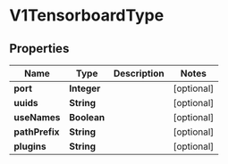 

# V1TensorboardType


## Properties

Name | Type | Description | Notes
------------ | ------------- | ------------- | -------------
**port** | **Integer** |  |  [optional]
**uuids** | **String** |  |  [optional]
**useNames** | **Boolean** |  |  [optional]
**pathPrefix** | **String** |  |  [optional]
**plugins** | **String** |  |  [optional]



